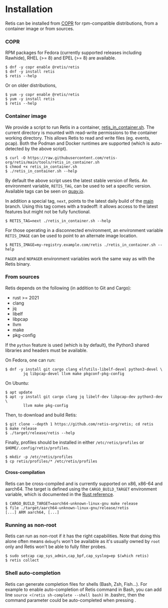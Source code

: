 # Installation

Retis can be installed from [COPR](https://copr.fedorainfracloud.org/coprs/g/retis/retis/)
for rpm-compatible distributions, from a container image or from sources.

### COPR

RPM packages for Fedora (currently supported releases including Rawhide), RHEL (>=
8) and EPEL (>= 8) are available.

```none
$ dnf -y copr enable @retis/retis
$ dnf -y install retis
$ retis --help
```

Or on older distributions,

```none
$ yum -y copr enable @retis/retis
$ yum -y install retis
$ retis --help
```

### Container image

We provide a script to run Retis in a container,
[retis_in_container.sh](https://raw.githubusercontent.com/retis-org/retis/main/tools/retis_in_container.sh).
The current directory is mounted with read-write permissions to the container
working directory. This allows Retis to read and write files (eg. events, pcap).
Both the Podman and Docker runtimes are supported (which is auto-detected by the
above script).

```none
$ curl -O https://raw.githubusercontent.com/retis-org/retis/main/tools/retis_in_container.sh
$ chmod +x retis_in_container.sh
$ ./retis_in_container.sh --help
```

By default the above script uses the latest stable version of Retis. An
environment variable, `RETIS_TAG`, can be used to set a specific version.
Available tags can be seen on [quay.io](https://quay.io/repository/retis/retis?tab=tags).

In addition a special tag, `next`, points to the latest daily build of the
[main](https://github.com/retis-org/retis/tree/main) branch. Using this tag
comes with a tradeoff: it allows access to the latest features but might not be
fully functional.

```none
$ RETIS_TAG=next ./retis_in_container.sh --help
```

For those operating in a disconnected environment, an environment variable `RETIS_IMAGE` can be
used to point to an alternate image location.

```none
$ RETIS_IMAGE=my-registry.example.com/retis ./retis_in_container.sh --help
```

`PAGER` and `NOPAGER` environment variables work the same way as with the Retis binary.

### From sources

Retis depends on the following (in addition to Git and Cargo):

- rust >= 2021
- clang
- jq
- libelf
- libpcap
- llvm
- make
- pkg-config

If the `python` feature is used (which is by default), the Python3 shared
libraries and headers must be available.

On Fedora, one can run:

```none
$ dnf -y install git cargo clang elfutils-libelf-devel python3-devel \
        jq libpcap-devel llvm make pkgconf-pkg-config
```

On Ubuntu:

```none
$ apt update
$ apt -y install git cargo clang jq libelf-dev libpcap-dev python3-dev \
        llvm make pkg-config
```

Then, to download and build Retis:

```none
$ git clone --depth 1 https://github.com/retis-org/retis; cd retis
$ make release
$ ./target/release/retis --help
```

Finally, profiles should be installed in either `/etc/retis/profiles` or
`$HOME/.config/retis/profiles`.

```none
$ mkdir -p /etc/retis/profiles
$ cp retis/profiles/* /etc/retis/profiles
```

#### Cross-compilation

Retis can be cross-compiled and is currently supported on x86, x86-64 and
aarch64. The target is defined using the `CARGO_BUILD_TARGET` environment
variable, which is documented in the
[Rust reference](https://doc.rust-lang.org/cargo/reference/config.html#buildtarget).

```none
$ CARGO_BUILD_TARGET=aarch64-unknown-linux-gnu make release
$ file ./target/aarch64-unknown-linux-gnu/release/retis
[...] ARM aarch64, [...]
```

### Running as non-root

Retis can run as non-root if it has the right capabilities. Note that doing this
alone often means `debugfs` won't be available as it's usually owned by `root`
only and Retis won't be able to fully filter probes.

```none
$ sudo setcap cap_sys_admin,cap_bpf,cap_syslog=ep $(which retis)
$ retis collect
```

### Shell auto-completion

Retis can generate completion files for shells (Bash, Zsh, Fish...).
For example to enable auto-completion of Retis command in Bash, you can
add line `source <(retis sh-complete --shell bash)` in .bashrc, then
the command parameter could be auto-completed when pressing <Tab>.
